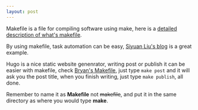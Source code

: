 ```yaml
---
layout: post
---
```


Makefile is a file for compiling software using make, here is a [detailed description of what's makefile](https://gist.github.com/isaacs/62a2d1825d04437c6f08).

By using makefile, task automation can be easy, [Siyuan Liu's blog](https://shawnliu.me/post/using-makefile-for-task-automation/) is a great example.

Hugo is a nice static website genenrator, writing post or publish it can be easier with makefile, check [Bryan's Makefile](https://bryanstamour.com/post/how-i-build-my-site/), just type `make post` and it will ask you the post title, when you finish writing, just type `make publish`, all done.

Remember to name it as **Makefile** not ~~makefile~~, and put it in the same directory as where you would type **make**.
